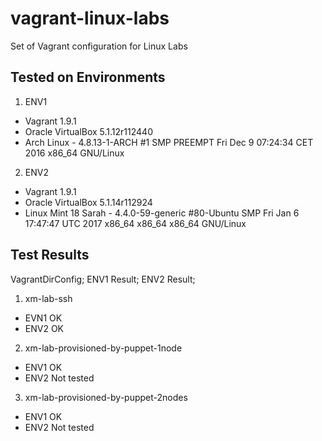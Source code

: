 # vagrant-linux-labs
Set of Vagrant configuration for Linux Labs

## Tested on Environments

1. ENV1
 * Vagrant 1.9.1
 * Oracle VirtualBox 5.1.12r112440
 * Arch Linux - 4.8.13-1-ARCH #1 SMP PREEMPT Fri Dec 9 07:24:34 CET 2016 x86_64 GNU/Linux

2. ENV2
 * Vagrant 1.9.1
 * Oracle VirtualBox 5.1.14r112924
 * Linux Mint 18 Sarah - 4.4.0-59-generic #80-Ubuntu SMP Fri Jan 6 17:47:47 UTC 2017 x86_64 x86_64 x86_64 GNU/Linux

## Test Results

VagrantDirConfig; 			ENV1 Result; 	ENV2 Result;

1. xm-lab-ssh
 * EVN1 OK
 * ENV2 OK
2. xm-lab-provisioned-by-puppet-1node
 * ENV1 OK
 * ENV2 Not tested
3. xm-lab-provisioned-by-puppet-2nodes
 * ENV1 OK
 * ENV2 Not tested

